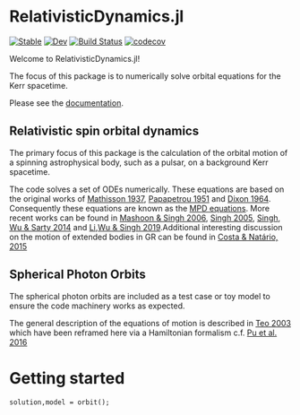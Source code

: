 # RelativisticDynamics.jl

[![Stable](https://img.shields.io/badge/docs-stable-blue.svg)](https://tomkimpson.github.io/RelativisticDynamics.jl/stable/)
[![Dev](https://img.shields.io/badge/docs-dev-blue.svg)](https://tomkimpson.github.io/RelativisticDynamics.jl/dev/)
[![Build Status](https://github.com/tomkimpson/RelativisticDynamics.jl/actions/workflows/CI.yml/badge.svg?branch=main)](https://github.com/tomkimpson/RelativisticDynamics.jl/actions/workflows/CI.yml?query=branch%3Amain)
[![codecov](https://codecov.io/gh/tomkimpson/RelativisticDynamics.jl/branch/main/graph/badge.svg?token=LpfCcTaxFQ)](https://codecov.io/gh/tomkimpson/RelativisticDynamics.jl)

Welcome to RelativisticDynamics.jl!

The focus of this package is to numerically solve orbital equations for the Kerr spacetime.

Please see the [documentation](https://tomkimpson.github.io/RelativisticDynamics.jl/dev/).

## Relativistic spin orbital dynamics

The primary focus of this package is the calculation of the orbital motion of a spinning astrophysical body, such as a pulsar, on a background Kerr spacetime. 

The code solves a set of ODEs numerically. These equations are based on the original works of [Mathisson 1937](https://link.springer.com/article/10.1007/s10714-010-0939-y), [Papapetrou 1951](https://royalsocietypublishing.org/doi/10.1098/rspa.1951.0200) and [Dixon 1964](https://ui.adsabs.harvard.edu/abs/1964NCim...34..317D). Consequently these equations are known as the [MPD equations](https://en.wikipedia.org/wiki/Mathisson%E2%80%93Papapetrou%E2%80%93Dixon_equations). More recent works can be found in [Mashoon & Singh 2006](https://arxiv.org/abs/astro-ph/0608278), [Singh 2005](https://journals.aps.org/prd/abstract/10.1103/PhysRevD.72.084033), [Singh, Wu & Sarty 2014](https://arxiv.org/abs/1403.7171) and [Li,Wu & Singh 2019](https://arxiv.org/abs/1902.03146).Additional interesting discussion on the motion of extended bodies in GR can be found in [Costa & Natário, 2015](https://arxiv.org/abs/1410.6443)


## Spherical Photon Orbits

The spherical photon orbits are included as a test case or toy model to ensure the code machinery works as expected.

The general description of the equations of motion is described in [Teo 2003](https://ui.adsabs.harvard.edu/abs/2003GReGr..35.1909T/abstract) which have been reframed here via a Hamiltonian formalism c.f. [Pu et al. 2016](https://arxiv.org/abs/1601.02063)





# Getting started 

```
solution,model = orbit();
```

